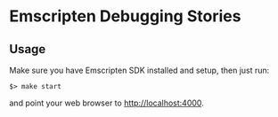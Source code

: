Emscripten Debugging Stories
============================

Usage
-----

Make sure you have Emscripten SDK installed and setup, then just run:

```
$> make start
```

and point your web browser to [http://localhost:4000](http://localhost:4000).
